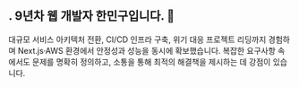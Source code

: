 ## . 9년차 웹 개발자 한민구입니다. 👋

대규모 서비스 아키텍처 전환, CI/CD 인프라 구축, 위기 대응 프로젝트 리딩까지 경험하며
Next.js·AWS 환경에서 안정성과 성능을 동시에 확보했습니다.
복잡한 요구사항 속에서도 문제를 명확히 정의하고, 소통을 통해 최적의 해결책을 제시하는 데 강점이 있습니다.
<!--
![Top Langs](https://github-readme-stats.vercel.app/api/top-langs/?username=hmk20000&layout=compact)

![Anurag's GitHub stats](https://github-readme-stats.vercel.app/api?username=hmk20000&hide=contribs,prs)

![Anurag's GitHub stats](https://github-readme-stats.vercel.app/api?username=hmk20000&show=reviews,discussions_started,discussions_answered,prs_merged,prs_merged_percentage)

![Anurag's GitHub stats](https://github-readme-stats.vercel.app/api?username=hmk20000&show_icons=true)

**hmk20000/hmk20000** is a ✨ _special_ ✨ repository because its `README.md` (this file) appears on your GitHub profile.

Here are some ideas to get you started:

- 🔭 I’m currently working on ...
- 🌱 I’m currently learning ...
- 👯 I’m looking to collaborate on ...
- 🤔 I’m looking for help with ...
- 💬 Ask me about ...
- 📫 How to reach me: ...
- 😄 Pronouns: ...
- ⚡ Fun fact: ...
-->
